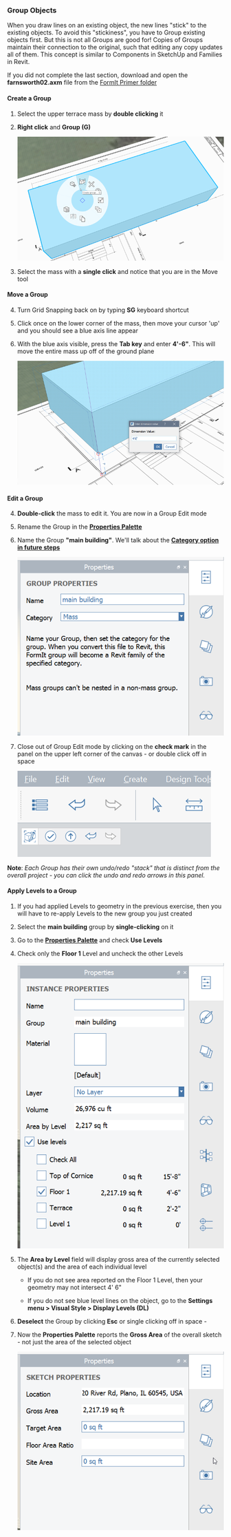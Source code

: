 ### Group Objects

When you draw lines on an existing object, the new lines "stick" to the existing objects. To avoid this "stickiness", you have to Group existing objects first. But this is not all Groups are good for! Copies of Groups maintain their connection to the original, such that editing any copy updates all of them. This concept is similar to Components in SketchUp and Families in Revit.

If you did not complete the last section, download and open the **farnsworth02.axm** file from the [FormIt Primer folder](https://autodesk.app.box.com/s/thavswirrbflit27rbqzl26ljj7fu1uv/1/9025446442)

#### Create a Group

1. Select the upper terrace mass by **double clicking** it

2. **Right click** and **Group (G)**

    ![](./images/c2f57781-ec11-4fbd-87b0-c5fd33ad8b07.png)

3. Select the mass with a **single click** and notice that you are in the Move tool

#### Move a Group

4. Turn Grid Snapping back on by typing **SG** keyboard shortcut

4. Click once on the lower corner of the mass, then move your cursor 'up' and you should see a blue axis line appear

5. With the blue axis visible, press the **Tab key** and enter **4'-6"**. This will move the entire mass up off of the ground plane

    ![](./images/293f6046-366c-43ca-858b-389f0c260be6.png)

#### Edit a Group

4. **Double-click** the mass to edit it. You are now in a Group Edit mode

5. Rename the Group in the [**Properties Palette**](../tool-library/tool-bars-extended.md) 

6. Name the Group **"main building"**. We'll talk about the **[Category option in future steps](/Building-the-Farnsworth-House/Revit-Interop.md)**

    ![](./images/93c9106d-7676-4cd7-b5e2-b00a56c4e30f.png)

5. Close out of Group Edit mode by clicking on the **check mark** in the panel on the upper left corner of the canvas - or double click off in space

    ![](./images/3b0e7944-9cb1-4852-9b3b-aedf75fc5270.png)

**Note**: *Each Group has their own undo/redo "stack" that is distinct from the overall project - you can click the undo and redo arrows in this panel.*

#### Apply Levels to a Group

1. If you had applied Levels to geometry in the previous exercise, then you will have to re-apply Levels to the new group you just created

2. Select the **main building** group by **single-clicking** on it

2. Go to the [**Properties Palette**](../formit-introduction/tool-bars.md) and check **Use Levels**

3. Check only the **Floor 1** Level and uncheck the other Levels

    ![](./images/8b2036b8-b627-44a2-ada8-b901cdb380d2.png)

3. The **Area by Level** field will display gross area of the currently selected object(s) and the area of each individual level

    * If you do not see area reported on the Floor 1 Level, then your geometry may not intersect 4' 6"
     
    * If you do not see blue level lines on the object, go to the **Settings menu &gt; Visual Style &gt; Display Levels (DL)**

5. **Deselect** the Group by clicking **Esc** or single clicking off in space - 

6. Now the **Properties Palette** reports the **Gross Area** of the overall sketch - not just the area of the selected object

    ![](./images/GrossArea.png)


